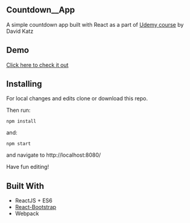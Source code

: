 ## Countdown__App
A simple countdown app built with React as a part of [Udemy course](https://www.udemy.com/react-js-and-redux-mastering-web-apps/learn/v4/overview) by David Katz

## Demo
[Click here to check it out](https://mongru.github.io/Countdown__App/)

## Installing
For local changes and edits clone or download this repo.

Then run:

```
npm install
```

and:

```
npm start
```
and navigate to http://localhost:8080/

Have fun editing!

## Built With
* ReactJS + ES6
* [React-Bootstrap](https://react-bootstrap.github.io/)
* Webpack
